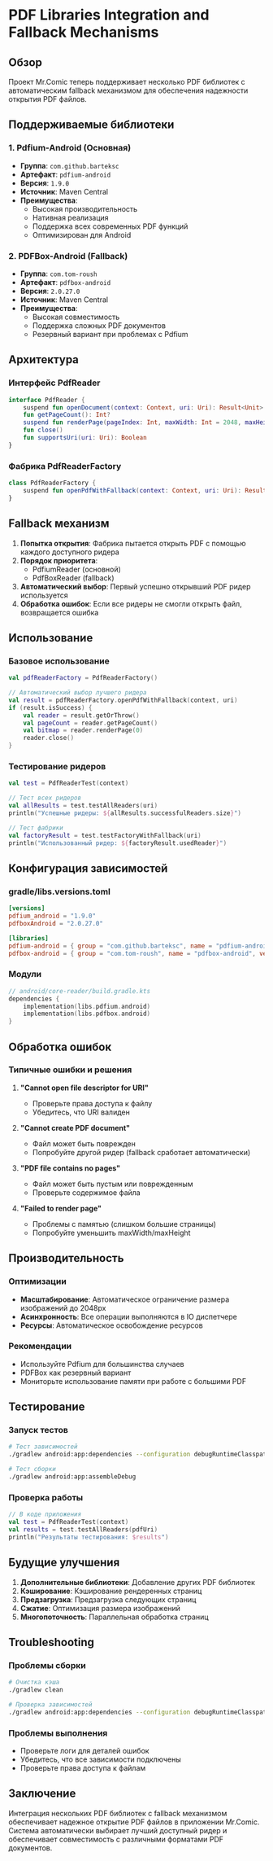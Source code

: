 # PDF Libraries Integration and Fallback Mechanisms

## Обзор

Проект Mr.Comic теперь поддерживает несколько PDF библиотек с автоматическим fallback механизмом для обеспечения надежности открытия PDF файлов.

## Поддерживаемые библиотеки

### 1. Pdfium-Android (Основная)
- **Группа**: `com.github.barteksc`
- **Артефакт**: `pdfium-android`
- **Версия**: `1.9.0`
- **Источник**: Maven Central
- **Преимущества**: 
  - Высокая производительность
  - Нативная реализация
  - Поддержка всех современных PDF функций
  - Оптимизирован для Android

### 2. PDFBox-Android (Fallback)
- **Группа**: `com.tom-roush`
- **Артефакт**: `pdfbox-android`
- **Версия**: `2.0.27.0`
- **Источник**: Maven Central
- **Преимущества**:
  - Высокая совместимость
  - Поддержка сложных PDF документов
  - Резервный вариант при проблемах с Pdfium

## Архитектура

### Интерфейс PdfReader
```kotlin
interface PdfReader {
    suspend fun openDocument(context: Context, uri: Uri): Result<Unit>
    fun getPageCount(): Int?
    suspend fun renderPage(pageIndex: Int, maxWidth: Int = 2048, maxHeight: Int = 2048): Result<Bitmap>
    fun close()
    fun supportsUri(uri: Uri): Boolean
}
```

### Фабрика PdfReaderFactory
```kotlin
class PdfReaderFactory {
    suspend fun openPdfWithFallback(context: Context, uri: Uri): Result<PdfReader>
}
```

## Fallback механизм

1. **Попытка открытия**: Фабрика пытается открыть PDF с помощью каждого доступного ридера
2. **Порядок приоритета**: 
   - PdfiumReader (основной)
   - PdfBoxReader (fallback)
3. **Автоматический выбор**: Первый успешно открывший PDF ридер используется
4. **Обработка ошибок**: Если все ридеры не смогли открыть файл, возвращается ошибка

## Использование

### Базовое использование
```kotlin
val pdfReaderFactory = PdfReaderFactory()

// Автоматический выбор лучшего ридера
val result = pdfReaderFactory.openPdfWithFallback(context, uri)
if (result.isSuccess) {
    val reader = result.getOrThrow()
    val pageCount = reader.getPageCount()
    val bitmap = reader.renderPage(0)
    reader.close()
}
```

### Тестирование ридеров
```kotlin
val test = PdfReaderTest(context)

// Тест всех ридеров
val allResults = test.testAllReaders(uri)
println("Успешные ридеры: ${allResults.successfulReaders.size}")

// Тест фабрики
val factoryResult = test.testFactoryWithFallback(uri)
println("Использованный ридер: ${factoryResult.usedReader}")
```

## Конфигурация зависимостей

### gradle/libs.versions.toml
```toml
[versions]
pdfium_android = "1.9.0"
pdfboxAndroid = "2.0.27.0"

[libraries]
pdfium-android = { group = "com.github.barteksc", name = "pdfium-android", version.ref = "pdfium_android" }
pdfbox-android = { group = "com.tom-roush", name = "pdfbox-android", version.ref = "pdfboxAndroid" }
```

### Модули
```kotlin
// android/core-reader/build.gradle.kts
dependencies {
    implementation(libs.pdfium.android)
    implementation(libs.pdfbox.android)
}
```

## Обработка ошибок

### Типичные ошибки и решения

1. **"Cannot open file descriptor for URI"**
   - Проверьте права доступа к файлу
   - Убедитесь, что URI валиден

2. **"Cannot create PDF document"**
   - Файл может быть поврежден
   - Попробуйте другой ридер (fallback сработает автоматически)

3. **"PDF file contains no pages"**
   - Файл может быть пустым или поврежденным
   - Проверьте содержимое файла

4. **"Failed to render page"**
   - Проблемы с памятью (слишком большие страницы)
   - Попробуйте уменьшить maxWidth/maxHeight

## Производительность

### Оптимизации
- **Масштабирование**: Автоматическое ограничение размера изображений до 2048px
- **Асинхронность**: Все операции выполняются в IO диспетчере
- **Ресурсы**: Автоматическое освобождение ресурсов

### Рекомендации
- Используйте Pdfium для большинства случаев
- PDFBox как резервный вариант
- Мониторьте использование памяти при работе с большими PDF

## Тестирование

### Запуск тестов
```bash
# Тест зависимостей
./gradlew android:app:dependencies --configuration debugRuntimeClasspath | grep pdf

# Тест сборки
./gradlew android:app:assembleDebug
```

### Проверка работы
```kotlin
// В коде приложения
val test = PdfReaderTest(context)
val results = test.testAllReaders(pdfUri)
println("Результаты тестирования: $results")
```

## Будущие улучшения

1. **Дополнительные библиотеки**: Добавление других PDF библиотек
2. **Кэширование**: Кэширование рендеренных страниц
3. **Предзагрузка**: Предзагрузка следующих страниц
4. **Сжатие**: Оптимизация размера изображений
5. **Многопоточность**: Параллельная обработка страниц

## Troubleshooting

### Проблемы сборки
```bash
# Очистка кэша
./gradlew clean

# Проверка зависимостей
./gradlew android:app:dependencies --configuration debugRuntimeClasspath
```

### Проблемы выполнения
- Проверьте логи для деталей ошибок
- Убедитесь, что все зависимости подключены
- Проверьте права доступа к файлам

## Заключение

Интеграция нескольких PDF библиотек с fallback механизмом обеспечивает надежное открытие PDF файлов в приложении Mr.Comic. Система автоматически выбирает лучший доступный ридер и обеспечивает совместимость с различными форматами PDF документов.